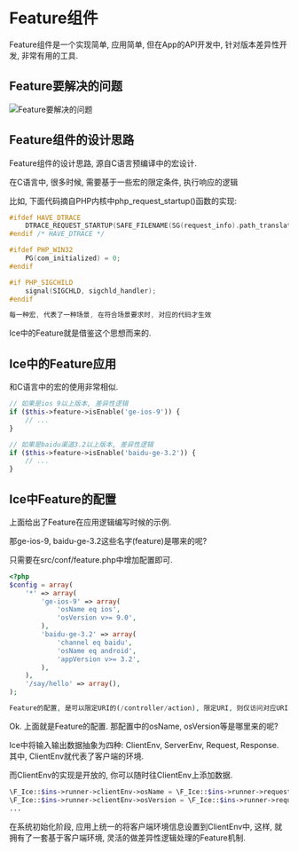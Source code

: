 #  Feature组件

Feature组件是一个实现简单, 应用简单, 但在App的API开发中, 针对版本差异性开发, 非常有用的工具.

## Feature要解决的问题

![Feature要解决的问题](http://static-cdn.tec-inf.com/post-img/0010.use-case-slide.017.png)

## Feature组件的设计思路

Feature组件的设计思路, 源自C语言预编译中的宏设计.

在C语言中, 很多时候, 需要基于一些宏的限定条件, 执行响应的逻辑

比如, 下面代码摘自PHP内核中php_request_startup()函数的实现:

```c
#ifdef HAVE_DTRACE
    DTRACE_REQUEST_STARTUP(SAFE_FILENAME(SG(request_info).path_translated), SAFE_FILENAME(SG(request_info).request_uri), (char *)SAFE_FILENAME(SG(request_info).request_method));
#endif /* HAVE_DTRACE */

#ifdef PHP_WIN32
    PG(com_initialized) = 0; 
#endif

#if PHP_SIGCHILD
    signal(SIGCHLD, sigchld_handler);
#endif

每一种宏, 代表了一种场景, 在符合场景要求时, 对应的代码才生效
```

Ice中的Feature就是借鉴这个思想而来的.

## Ice中的Feature应用

和C语言中的宏的使用非常相似.

```php
// 如果是ios 9以上版本, 差异性逻辑
if ($this->feature->isEnable('ge-ios-9')) {
    // ...
}

// 如果是baidu渠道3.2以上版本, 差异性逻辑
if ($this->feature->isEnable('baidu-ge-3.2')) {
    // ...
}
```

## Ice中Feature的配置

上面给出了Feature在应用逻辑编写时候的示例.

那ge-ios-9, baidu-ge-3.2这些名字(feature)是哪来的呢?

只需要在src/conf/feature.php中增加配置即可.

```php
<?php
$config = array(
    '*' => array(
        'ge-ios-9' => array(
            'osName eq ios',
            'osVersion v>= 9.0',
        ),
        'baidu-ge-3.2' => array(
            'channel eq baidu',
            'osName eq android',
            'appVersion v>= 3.2',
        ),
    ),
    '/say/hello' => array(),
);

Feature的配置, 是可以限定URI的(/controller/action), 限定URI, 则仅访问对应URI才会生效, 否则, 放在'*'下的, 对所有请求都生效.
```

Ok. 上面就是Feature的配置. 那配置中的osName, osVersion等是哪里来的呢?

Ice中将输入输出数据抽象为四种: ClientEnv, ServerEnv, Request, Response. 其中, ClientEnv就代表了客户端的环境.

而ClientEnv的实现是开放的, 你可以随时往ClientEnv上添加数据.

```php
\F_Ice::$ins->runner->clientEnv->osName = \F_Ice::$ins->runner->request->getQuery('osn');
\F_Ice::$ins->runner->clientEnv->osVersion = \F_Ice::$ins->runner->request->getQuery('osv');
...
```

在系统初始化阶段, 应用上统一的将客户端环境信息设置到ClientEnv中, 这样, 就拥有了一套基于客户端环境, 灵活的做差异性逻辑处理的Feature机制.
